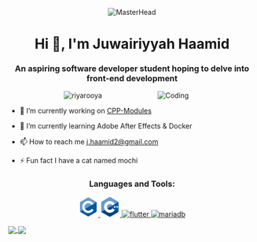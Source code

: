 <p align="center">
  <img src="https://i.pinimg.com/originals/ac/5b/16/ac5b1609d86356d86f028b307f839fb7.gif" alt="MasterHead">
</p>

<!-- Content -->
<h1 align="center">Hi 👋, I'm Juwairiyyah Haamid</h1>
<h3 align="center">An aspiring software developer student hoping to delve into front-end development</h3>
<img align="right" alt="Coding" width="200" src="https://media3.giphy.com/media/3oKIPnAiaMCws8nOsE/giphy.gif?cid=ecf05e47meutvpj6nwofnzsp5w441ylicetdy5ayko534lgo&ep=v1_gifs_related&rid=giphy.gif&ct=g">
<p align="center">
  <img src="https://komarev.com/ghpvc/?username=riyarooya&label=Profile%20views&color=0e75b6&style=flat" alt="riyarooya" />
</p>

- 🔭 I’m currently working on [CPP-Modules](https://github.com/riyarooya/CPP-Modules)

- 🌱 I’m currently learning Adobe After Effects & Docker

- 📫 How to reach me [j.haamid2@gmail.com](mailto:j.haamid2@gmail.com)

- ⚡ Fun fact I have a cat named mochi

<h3 align="center">Languages and Tools:</h3>

<p align="center">
  <a href="https://www.cprogramming.com/" target="_blank" rel="noreferrer">
    <img src="https://raw.githubusercontent.com/devicons/devicon/master/icons/c/c-original.svg" alt="c" width="40" height="40"/>
  </a>
  <a href="https://www.w3schools.com/cpp/" target="_blank" rel="noreferrer">
    <img src="https://raw.githubusercontent.com/devicons/devicon/master/icons/cplusplus/cplusplus-original.svg" alt="cplusplus" width="40" height="40"/>
  </a>
  <a href="https://flutter.dev" target="_blank" rel="noreferrer">
    <img src="https://www.vectorlogo.zone/logos/flutterio/flutterio-icon.svg" alt="flutter" width="40" height="40"/>
  </a>
  <a href="https://mariadb.org/" target="_blank" rel="noreferrer">
    <img src="https://www.vectorlogo.zone/logos/mariadb/mariadb-icon.svg" alt="mariadb" width="40" height="40"/>
  </a>
</p>

<a href="https://github.com/riyarooya/github-readme-stats">
  <img height=200 align="center" src="https://github-readme-stats.vercel.app/api?username=riyarooya&show_icons=true&theme=tokyonight" />
</a>
<a href="https://github.com/riyarooya/convoychat">
  <img height=200 align="center" src="https://github-readme-stats.vercel.app/api/top-langs?username=riyarooya&layout=compact&langs_count=8&theme=tokyonight&card_width=320" />
</a>
